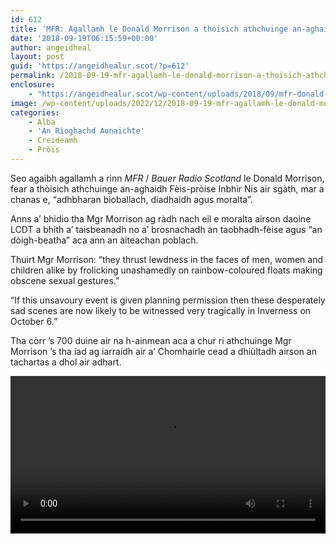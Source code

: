 ```yaml
---
id: 612
title: 'MFR: Agallamh le Donald Morrison a thòisich athchuinge an-aghaidh Fèis-pròise Inbhir Nis'
date: '2018-09-19T06:15:59+00:00'
author: angeidheal
layout: post
guid: 'https://angeidhealur.scot/?p=612'
permalink: /2018-09-19-mfr-agallamh-le-donald-morrison-a-thoisich-athchuinge-an-aghaidh-feis-proise-inbhir-nis/
enclosure:
    - "https://angeidhealur.scot/wp-content/uploads/2018/09/mfr-donald-morrison-interview.mp4\n7402236\nvideo/mp4\n"
image: /wp-content/uploads/2022/12/2018-09-19-mfr-agallamh-le-donald-morrison-a-thoisich-athchuinge-an-aghaidh-feis-proise-inbhir-nis.webp
categories:
    - Alba
    - 'An Rìoghachd Aonaichte'
    - Creideamh
    - Pròis
---
```


Seo agaibh agallamh a rinn *MFR* / *Bauer Radio Scotland* le Donald Morrison, fear a thòisich athchuinge an-aghaidh Fèis-pròise Inbhir Nis air sgàth, mar a chanas e, “adhbharan bìoballach, diadhaidh agus moralta”.

Anns a’ bhidio tha Mgr Morrison ag ràdh nach eil e moralta airson daoine LCDT a bhith a’ taisbeanadh no a’ brosnachadh an taobhadh-fèise agus “an dòigh-beatha” aca ann an àiteachan poblach.

Thuirt Mgr Morrison: “they thrust lewdness in the faces of men, women and children alike by frolicking unashamedly on rainbow-coloured floats making obscene sexual gestures.”

“If this unsavoury event is given planning permission then these desperately sad scenes are now likely to be witnessed very tragically in Inverness on October 6.”

Tha còrr ’s 700 duine air na h-ainmean aca a chur ri athchuinge Mgr Morrison ’s tha iad ag iarraidh air a’ Chomhairle cead a dhiùltadh airson an tachartas a dhol air adhart.

<video controls="" width="100%"><source src="https://angeidhealur.scot/wp-content/uploads/2018/09/mfr-donald-morrison-interview.mp4" type="video/mp4"></source></video>
